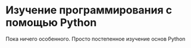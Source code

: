 # Изучение программирования с помощью Python

Пока ничего особенного. Просто постепенное изучение основ Python
